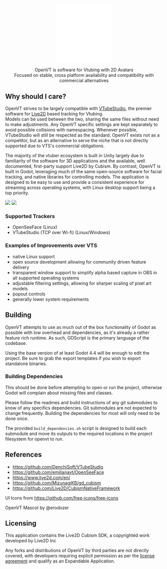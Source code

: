 <p align="center">
  <img src="branding/monochrome.svg" width="180" />
</p>
<p align="center">OpenVT is software for Vtubing with 2D Avatars<br>Focused on stable, cross platform availability and compatibility with commercial alternatives</p>

## Why should I care?

OpenVT strives to be largely compatible with [VTubeStudio](https://denchisoft.com/), the premier software for [Live2D](https://www.live2d.com/en/) based tracking for Vtubing.  
Models can be used between the two, sharing the same files without need to make adjustments.  Any OpenVT specific settings are kept separately to avoid possible collisions with namespacing. 
Whenever possible, VTubeStudio will still be respected as the standard.  OpenVT exists not as a competitor, but as an alternative to serve the niche that is not directly supported due to VTS's commercial obligations.

The majority of the vtuber ecosystem is built in Unity largely due to familiarity of the software for 3D applications and the available, well documented, first-party support Live2D by Cubism.
By contrast, OpenVT is built in Godot, leveraging much of the same open-source software for facial tracking, and native libraries for controlling models.  The application is designed to be easy to use and provide a consistent experience for streaming across operating systems, with Linux desktop support being a top priority.

<img src="https://github.com/user-attachments/assets/1b473b34-d3a2-4ca8-aaba-4869706a4d8f" />
<img src="https://github.com/user-attachments/assets/33037252-d183-49a2-8af0-e43e935797d6" />

### Supported Trackers

- OpenSeeFace (Linux)
- VTubeStudio (TCP over Wi-fi) (Linux/Windows)

### Examples of Improvements over VTS

- native Linux support
- open source development allowing for community driven feature delivery 
- transparent window support to simplify alpha based capture in OBS in all supported operating systems
- adjustable filtering settings, allowing for sharper scaling of pixel art models
- popout controls
- generally lower system requirements

## Building

OpenVT attempts to use as much out of the box functionality of Godot as possible with low overhead and dependencies, as it's already a rather feature rich runtime.
As such, GDScript is the primary language of the codebase.

Using the base version of at least Godot 4.4 will be enough to edit the project.
Be sure to grab the export templates if you wish to export standalone binaries.

### Building Dependencies

This should be done before attempting to open or run the project, otherwise Godot will complain about missing files and classes.

Please follow the readmes and build instructions of any git submodules to know of any specifics dependencies.
Git submodules are not expected to change frequently.  Building the dependencies for most will only need to be done once.

The provided `build_dependencies.sh` script is designed to build each submodule and move its outputs to the required locations in the project filesystem for openvt to run.

## References

- https://github.com/DenchiSoft/VTubeStudio
- https://github.com/emilianavt/OpenSeeFace
- https://www.live2d.com/en/
- https://github.com/MizunagiKB/gd_cubism
- https://github.com/Live2D/CubismNativeFramework

UI Icons from
https://github.com/free-icons/free-icons

OpenVT Mascot by @erodozer

## Licensing

This application contains the Live2D Cubism SDK, a copyrighted work developed by Live2D Inc

Any forks and distributions of OpenVT by third parties are not directly covered, with developers requiring explicit permission as per the [license agreement](https://www.live2d.com/eula/live2d-proprietary-software-license-agreement_en.html) and qualify as an Expandable Application.
